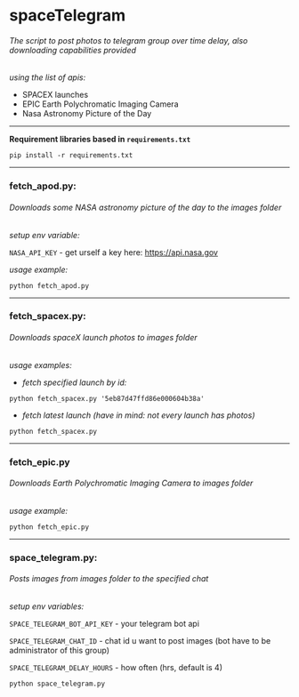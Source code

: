 # spaceTelegram

###### The script to post photos to telegram group over time delay, also downloading capabilities provided

_using the list of apis:_

- SPACEX launches
- EPIC Earth Polychromatic Imaging Camera
- Nasa Astronomy Picture of the Day

___

**Requirement libraries based in `requirements.txt`**

```
pip install -r requirements.txt
```
___
### fetch_apod.py:

###### Downloads some NASA astronomy picture of the day to the images folder

_setup env variable:_

`NASA_API_KEY` - get urself a key here: https://api.nasa.gov

_usage example:_
```
python fetch_apod.py
```
___
### fetch_spacex.py:

###### Downloads spaceX launch photos to images folder

_usage examples:_

- _fetch specified launch by id:_
```
python fetch_spacex.py '5eb87d47ffd86e000604b38a'
```
- _fetch latest launch (have in mind: not every launch has photos)_
```
python fetch_spacex.py
```
___
### fetch_epic.py

###### Downloads Earth Polychromatic Imaging Camera to images folder

_usage example:_

```
python fetch_epic.py
```
___
### space_telegram.py:

###### Posts images from images folder to the specified chat

_setup env variables:_

`SPACE_TELEGRAM_BOT_API_KEY` - your telegram bot api

`SPACE_TELEGRAM_CHAT_ID` - chat id u want to post images (bot have to be administrator of this group)

`SPACE_TELEGRAM_DELAY_HOURS` - how often (hrs, default is 4)

```
python space_telegram.py
```